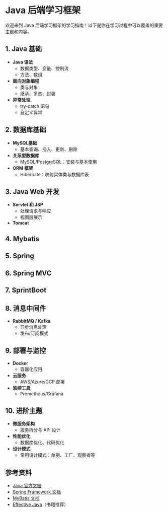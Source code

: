 # Java 后端学习框架

欢迎来到 Java 后端学习框架的学习指南！以下是你在学习过程中可以覆盖的重要主题和内容。

## 1. Java 基础
- **Java 语法**
  - 数据类型、变量、控制流
  - 方法、数组
- **面向对象编程**
  - 类与对象
  - 继承、多态、封装
- **异常处理**
  - try-catch 语句
  - 自定义异常



## 2. 数据库基础
- **MySQL基础**
  - 基本查询、插入、更新、删除
- **关系型数据库**
  - MySQL/PostgreSQL：安装与基本使用
- **ORM 框架**
  - Hibernate：映射实体类与数据库表

## 3. Java Web 开发
- **Servlet 和 JSP**
  - 处理请求与响应
  - 视图层展示
- **Tomcat**



## 4. Mybatis

## 5. Spring

## 6. Spring MVC

## 7. SprintBoot

## 8. 消息中间件
- **RabbitMQ / Kafka**
  - 异步消息处理
  - 发布/订阅模式

## 9. 部署与监控
- **Docker**
  - 容器化应用
- **云服务**
  - AWS/Azure/GCP 部署
- **监控工具**
  - Prometheus/Grafana

## 10. 进阶主题
- **微服务架构**
  - 服务拆分与 API 设计
- **性能优化**
  - 数据库优化、代码优化
- **设计模式**
  - 常用设计模式：单例、工厂、观察者等

## 参考资料
- [Java 官方文档](https://docs.oracle.com/en/java/)
- [Spring Framework 文档](https://spring.io/docs)
- [MyBatis 文档](https://mybatis.org/mybatis-3/)
- [Effective Java](https://www.oreilly.com/library/view/effective-java-3rd/9780134686097/)（书籍推荐）